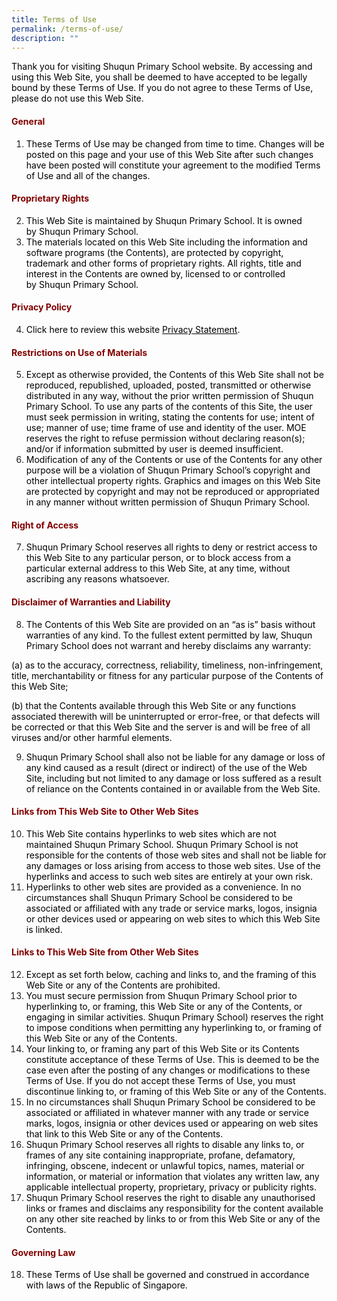 ```yaml
---
title: Terms of Use
permalink: /terms-of-use/
description: ""
---
```

<p><span style="color: #000000;">Thank you for visiting&nbsp;Shuqun Primary School website. By accessing and using this Web Site, you shall be deemed to have accepted to be legally bound by these Terms of Use. If you do not agree to these Terms of Use, please do not use this Web Site.</span></p>
	<h4><span style="color: #800000;"><strong>General</strong></span></h4>
<ol>
<li><span style="color: #000000;">These Terms of Use may be changed from time to time. Changes will be posted on this page and your use of this Web Site after such changes have been posted will constitute your agreement to the modified Terms of Use and all of the changes.</span></li>
</ol>
<h4><span style="color: #800000;"><strong>Proprietary Rights</strong></span></h4>
<ol start="2">
<li><span style="color: #000000;">This Web Site is maintained by&nbsp;Shuqun Primary School. It is owned by&nbsp;Shuqun Primary School.</span></li>
<li><span style="color: #000000;">The materials located on this Web Site including the information and software programs (the Contents), are protected by copyright, trademark and other forms of proprietary rights. All rights, title and interest in the Contents are owned by, licensed to or controlled by&nbsp;Shuqun&nbsp;Primary School.</span></li>
</ol>
<h4><span style="color: #800000;"><strong>Privacy Policy</strong></span></h4>
<ol start="4">
<li><span style="color: #000000;">Click here to review this website <a style="color: #000000;" href="https://www.gov.sg/privacy-statement">Privacy Statement</a>.</span></li>
</ol>
<h4><span style="color: #800000;"><strong>Restrictions on Use of Materials</strong></span></h4>
<ol start="5">
<li><span style="color: #000000;">Except as otherwise provided, the Contents of this Web Site shall not be reproduced, republished, uploaded, posted, transmitted or otherwise distributed in any way, without the prior written permission of&nbsp;Shuqun Primary School. To use any parts of the contents of this Site, the user must seek permission in writing, stating the contents for use; intent of use; manner of use; time frame of use and identity of the user. MOE reserves the right to refuse permission without declaring reason(s); and/or if information submitted by user is deemed insufficient.</span></li>
<li><span style="color: #000000;">Modification of any of the Contents or use of the Contents for any other purpose will be a violation of&nbsp;Shuqun Primary School&rsquo;s copyright and other intellectual property rights. Graphics and images on this Web Site are protected by copyright and may not be reproduced or appropriated in any manner without written permission of&nbsp;Shuqun Primary School.</span></li>
</ol>
<h4><span style="color: #800000;"><strong>Right of Access</strong></span></h4>
<ol start="7">
<li><span style="color: #000000;">Shuqun Primary School reserves all rights to deny or restrict access to this Web Site to any particular person, or to block access from a particular external address to this Web Site, at any time, without ascribing any reasons whatsoever.</span></li>
</ol>
<h4><span style="color: #800000;"><strong>Disclaimer of Warranties and Liability</strong></span></h4>
<ol start="8">
<li><span style="color: #000000;">The Contents of this Web Site are provided on an &ldquo;as is&rdquo; basis without warranties of any kind. To the fullest extent permitted by law,&nbsp;Shuqun Primary School does not warrant and hereby disclaims any warranty:</span></li>
</ol>
<p><span style="color: #000000;">(a) as to the accuracy, correctness, reliability, timeliness, non-infringement, title, merchantability or fitness for any particular purpose of the Contents of this Web Site;</span></p>
<p><span style="color: #000000;">(b) that the Contents available through this Web Site or any functions associated therewith will be uninterrupted or error-free, or that defects will be corrected or that this Web Site and the server is and will be free of all viruses and/or other harmful elements.</span></p>
<ol start="9">
<li><span style="color: #000000;">Shuqun Primary School shall also not be liable for any damage or loss of any kind caused as a result (direct or indirect) of the use of the Web Site, including but not limited to any damage or loss suffered as a result of reliance on the Contents contained in or available from the Web Site.</span></li>
</ol>
<h4><span style="color: #800000;"><strong>Links from This Web Site to Other Web Sites</strong></span></h4>
<ol start="10">
<li><span style="color: #000000;">This Web Site contains hyperlinks to web sites which are not maintained&nbsp;Shuqun Primary School.&nbsp;Shuqun Primary School is not responsible for the contents of those web sites and shall not be liable for any damages or loss arising from access to those web sites. Use of the hyperlinks and access to such web sites are entirely at your own risk.</span></li>
<li><span style="color: #000000;">Hyperlinks to other web sites are provided as a convenience. In no circumstances shall&nbsp;Shuqun Primary School be considered to be associated or affiliated with any trade or service marks, logos, insignia or other devices used or appearing on web sites to which this Web Site is linked.</span></li>
</ol>
<h4><span style="color: #800000;"><strong>Links to This Web Site from Other Web Sites</strong></span></h4>
<ol start="12">
<li><span style="color: #000000;">Except as set forth below, caching and links to, and the framing of this Web Site or any of the Contents are prohibited.</span></li>
<li><span style="color: #000000;">You must secure permission from&nbsp;Shuqun Primary School prior to hyperlinking to, or framing, this Web Site or any of the Contents, or engaging in similar activities.&nbsp;Shuqun Primary School) reserves the right to impose conditions when permitting any hyperlinking to, or framing of this Web Site or any of the Contents.</span></li>
<li><span style="color: #000000;">Your linking to, or framing any part of this Web Site or its Contents constitute acceptance of these Terms of Use. This is deemed to be the case even after the posting of any changes or modifications to these Terms of Use. If you do not accept these Terms of Use, you must discontinue linking to, or framing of this Web Site or any of the Contents.</span></li>
<li><span style="color: #000000;">In no circumstances shall&nbsp;Shuqun Primary School be considered to be associated or affiliated in whatever manner with any trade or service marks, logos, insignia or other devices used or appearing on web sites that link to this Web Site or any of the Contents.</span></li>
<li><span style="color: #000000;">Shuqun Primary School reserves all rights to disable any links to, or frames of any site containing inappropriate, profane, defamatory, infringing, obscene, indecent or unlawful topics, names, material or information, or material or information that violates any written law, any applicable intellectual property, proprietary, privacy or publicity rights.</span></li>
<li><span style="color: #000000;">Shuqun Primary School reserves the right to disable any unauthorised links or frames and disclaims any responsibility for the content available on any other site reached by links to or from this Web Site or any of the Contents.</span></li>
</ol>
<h4><span style="color: #800000;"><strong>Governing Law</strong></span></h4>
<ol start="18">
<li><span style="color: #000000;">These Terms of Use shall be governed and construed in accordance with laws of the Republic of Singapore.</span></li>
</ol>
<p>&nbsp;</p>